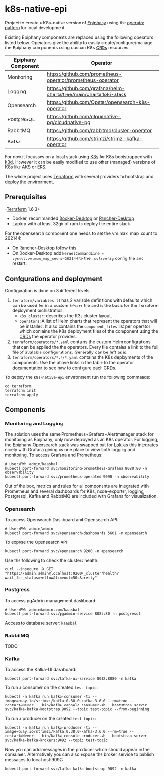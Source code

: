 # k8s-native-epi

Project to create a K8s-native version of [Epiphany](https://github.com/hitachienergy/epiphany) using the [operator pattern](https://kubernetes.io/docs/concepts/extend-kubernetes/operator/) for local development.

Existing Epiphany components are replaced using the following operators listed below. Operators give the ability to easily create/configure/manage the Epiphany components using custom K8s [CRDs](https://kubernetes.io/docs/concepts/extend-kubernetes/api-extension/custom-resources/) resources.

| Epiphany Component  | Operator                                                           |
| ------------------- | -------------------------------------------------------------------|
| Monitoring          | https://github.com/prometheus-operator/prometheus-operator         |
| Logging             | https://github.com/grafana/helm-charts/tree/main/charts/loki-stack |
| Opensearch          | https://github.com/Opster/opensearch-k8s-operator                  |
| PostgreSQL          | https://github.com/cloudnative-pg/cloudnative-pg                   |
| RabbitMQ            | https://github.com/rabbitmq/cluster-operator                       |
| Kafka               | https://github.com/strimzi/strimzi-kafka-operator                  |

For now it focusses on a local stack using [K3s](https://k3s.io/) for K8s bootstrapped with [k3d](https://k3d.io/). However it can be easily modified to use other (managed) versions of K8s like AKS or EKS.

The whole project uses [Terraform](https://www.terraform.io/) with several providers to bootstrap and deploy the environment.

## Prerequisites

-[Terraform](https://www.terraform.io/) 1.6.3+
- Docker, recommanded [Docker-Desktop](https://www.docker.com/products/docker-desktop/) or [Rancher-Desktop](https://rancherdesktop.io/)
- Laptop with at least 32gb of ram to deploy the entire stack

For the opensearch component one needs to set the vm.max_map_count to 262144:

- On Rancher-Desktop follow [this](https://docs.rancherdesktop.io/how-to-guides/increasing-open-file-limit/)
- On Docker-Desktop add `kernelCommandLine = sysctl.vm.max_map_count=262144` to the `.wslconfig` config file and restart.

## Confgurations and deployment

Configuration is done on 3 different levels.

1. `terraform/variables.tf` has 2 variable definitions with defaults which can be used for in a custom `tfvars` file and is the basis for the Terraform deployment orchistration:
    - `k3s_cluster`: describes the K3s cluster layout.
    - `operators`: A list of Helm charts that represent the operators that will be installed. It also contains the `component_files` list per operator which contains the K8s deployment files of the component using the [CRDs](https://kubernetes.io/docs/concepts/extend-kubernetes/api-extension/custom-resources/) the operator provides.
2. `terraform/operators/*.yaml` contains the custom Helm configrations that can be applied the the operators. Every file contains a link to the full file of avalable configurations. Generally can be left as is.
3. `terraform/operators/*.*/*.yaml` contains the K8s deployments of the components. Use the above links in the table to the operator documentation to see how to configure each [CRDs](https://kubernetes.io/docs/concepts/extend-kubernetes/api-extension/custom-resources/).

To deploy the `k8s-native-epi` environment run the following commands:

```shell
cd terraform
terraform init
terraform apply
```

## Components

### Monitoring and Logging

The solution uses the same Prometheus+Grafana+Alertmanager stack for monitoring as Epiphany, only now deployed as an K8s operator. For logging, the Epiphany Opensearch stack was swapped out for [Loki](https://grafana.com/oss/loki/) as this integrates nicely with Grafana giving us one place to view both logging and monitoring. To access Grafana and Prometheus:

```shell
# User/PW: admin/kaasbal
kubectl port-forward svc/monitoring-prometheus-grafana 8080:80 -n observability
kubectl port-forward svc/prometheus-operated 9090 -n observability
```

Out of the box, metrics and rules for all components are integrated with Prometheus and several dashboards for K8s, node-exporter, logging, Postgresql, Kafka and RabbitMQ are included with Grafana for visualization.

### Opensearch

To access Opensearch Dashboard and Opensearch API:

```shell
# User/PW: admin/admin
kubectl port-forward svc/opensearch-dashboards 5601 -n opensearch
```

To expose the Opensearch API:

```shell
kubectl port-forward svc/opensearch 9200 -n opensearch
```

Use the following to check the clusters health:

```shell
curl --insecure -X GET "https://admin:admin@localhost:9200/_cluster/health?wait_for_status=yellow&timeout=50s&pretty"
```

### Postgress

To access pgAdmin management dashboard:

```shell
# User/PW: admin@admin.com/kaasbal
kubectl port-forward svc/pgadmin-service 8081:80 -n postgresql
```

Access to database server: `kaasbal`

### RabbitMQ

TODO

### Kafka

To access the Kafka-UI dashboard:

```shell
kubectl port-forward svc/kafka-ui-service 8082:8080 -n kafka
```

To run a consumer on the created `test-topic`:

```shell
kubectl -n kafka run kafka-consumer -ti --image=quay.io/strimzi/kafka:0.38.0-kafka-3.6.0 --rm=true --restart=Never -- bin/kafka-console-consumer.sh --bootstrap-server svc/kafka-kafka-bootstrap:9092 --topic test-topic --from-beginning
```

To run a producer on the created `test-topic`:

```shell
kubectl -n kafka run kafka-producer -ti --image=quay.io/strimzi/kafka:0.38.0-kafka-3.6.0 --rm=true --restart=Never -- bin/kafka-console-producer.sh --bootstrap-server svc/kafka-kafka-brokers:9092 --topic test-topic
```

Now you can add messages in the producer which should appear in the consumer. Alternatively you can also expose the broker service to publish messages to localhost:9092:

```shell
kubectl port-forward svc/kafka-kafka-bootstrap 9092 -n kafka
```
